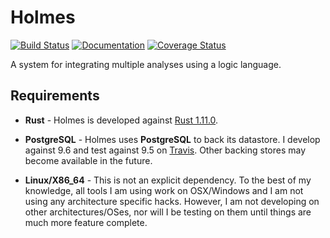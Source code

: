 # Holmes

[![Build Status](https://travis-ci.org/maurer/holmes.svg?branch=master)](https://travis-ci.org/maurer/holmes)
[![Documentation](https://img.shields.io/badge/doc-master-green.svg)](https://maurer.github.io/holmes)
[![Coverage Status](https://coveralls.io/repos/github/maurer/holmes/badge.svg?branch=master)](https://coveralls.io/github/maurer/holmes?branch=master)

A system for integrating multiple analyses using a logic language.

## Requirements
* **Rust** - Holmes is developed against [Rust 1.11.0](https://static.rust-lang.org/dist/rust-1.11.0-x86_64-unknown-linux-gnu.tar.gz).

* **PostgreSQL** - Holmes uses **PostgreSQL** to back its datastore.
  I develop against 9.6 and test against 9.5 on [Travis](https://travis-ci.org/maurer/holmes).
  Other backing stores may become available in the future.

* **Linux/X86_64** - This is not an explicit dependency.
  To the best of my knowledge, all tools I am using work on OSX/Windows and I am not using any architecture specific hacks.
  However, I am not developing on other architectures/OSes, nor will I be testing on them until things are much more feature complete.
